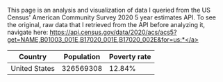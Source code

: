 This page is an analysis and visualization of data I queried from the US Census' American Community Survey 2020 5 year estimates API. To see the original, raw data that I retrieved from the API before analyzing it, navigate here: <a href="https://api.census.gov/data/2020/acs/acs5?get=NAME,B01003_001E,B17020_001E,B17020_002E&for=us:*">https://api.census.gov/data/2020/acs/acs5?get=NAME,B01003_001E,B17020_001E,B17020_002E&for=us:*</a>

|Country|Population|Poverty rate|
|---|---|---|
|United States|326569308|12.84%|

